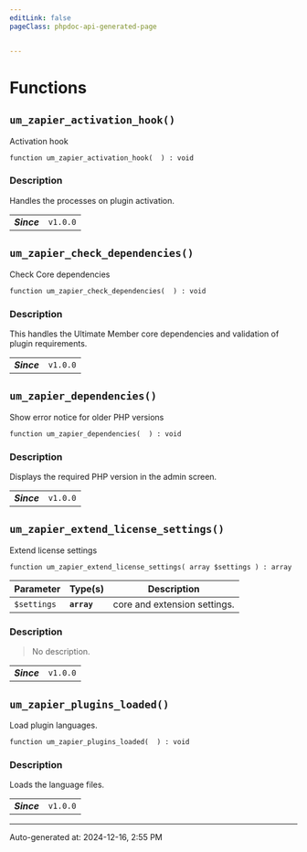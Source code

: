 ```yaml
---
editLink: false
pageClass: phpdoc-api-generated-page


---
```


# Functions

        
##  `um_zapier_activation_hook()`    

Activation hook

```php:no-line-numbers
function um_zapier_activation_hook(  ) : void
```



### Description

Handles the processes on plugin activation.

| | |
|:--------:| ----------- |
| ***Since*** |`v1.0.0`<br />|


        
##  `um_zapier_check_dependencies()`    

Check Core dependencies

```php:no-line-numbers
function um_zapier_check_dependencies(  ) : void
```



### Description

This handles the Ultimate Member core dependencies and validation of plugin requirements.

| | |
|:--------:| ----------- |
| ***Since*** |`v1.0.0`<br />|


        
##  `um_zapier_dependencies()`    

Show error notice for older PHP versions

```php:no-line-numbers
function um_zapier_dependencies(  ) : void
```



### Description

Displays the required PHP version in the admin screen.

| | |
|:--------:| ----------- |
| ***Since*** |`v1.0.0`<br />|


        
##  `um_zapier_extend_license_settings()`    

Extend license settings

```php:no-line-numbers
function um_zapier_extend_license_settings( array $settings ) : array
```

| Parameter | Type(s) | Description |
|-----------|------|-------------|
| `$settings` | **`array`** | core and extension settings. |


### Description

> No description.

| | |
|:--------:| ----------- |
| ***Since*** |`v1.0.0`<br />|


        
##  `um_zapier_plugins_loaded()`    

Load plugin languages.

```php:no-line-numbers
function um_zapier_plugins_loaded(  ) : void
```



### Description

Loads the language files.

| | |
|:--------:| ----------- |
| ***Since*** |`v1.0.0`<br />|




--------

<div class="page-edit">
    <div class="last-updated">
        <span class="prefix">Auto-generated at: </span>
        <span class="time">2024-12-16, 2:55 PM</span>
    </div>
</div>




